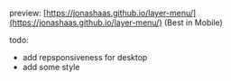 preview: [https://jonashaas.github.io/layer-menu/](https://jonashaas.github.io/layer-menu/) (Best in Mobile)

todo:
- add repsponsiveness for desktop
- add some style
